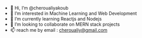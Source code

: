 - 👋 Hi, I’m @cheroualiyakoub
- 👀 I’m interested in Machine Learning and Web Development 
- 🌱 I’m currently learning Reactjs and Nodejs 
- 💞️ I’m looking to collaborate on MERN stack projects 
- 📫 reach me by email : cheroualiy@gmail.com


